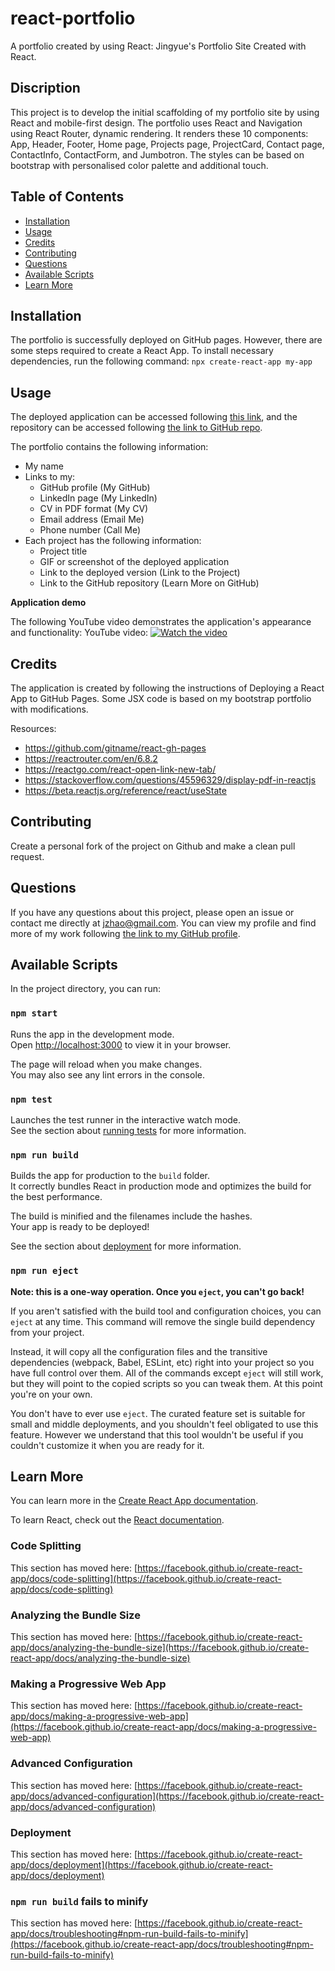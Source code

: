 # react-portfolio
A portfolio created by using React: Jingyue's Portfolio Site Created with React.

## Discription

This project is to develop the initial scaffolding of my portfolio site by using React and mobile-first design. The portfolio uses React and Navigation using React Router, dynamic rendering. It renders these 10 components: App, Header, Footer, Home page, Projects page, ProjectCard, Contact page, ContactInfo, ContactForm, and Jumbotron. The styles can be based on bootstrap with personalised color palette and additional touch. 

## Table of Contents

- [Installation](#installation)
- [Usage](#usage)
- [Credits](#credits)
- [Contributing](#contributing)
- [Questions](#questions)
- [Available Scripts](#available-scripts)
- [Learn More](#learn-more)

## Installation

The portfolio is successfully deployed on GitHub pages. However, there are some steps required to create a React App. 
To install necessary dependencies, run the following command: `npx create-react-app my-app`

## Usage

The deployed application can be accessed following [this link](https://dr-jingyuezhao.github.io/react-portfolio/), and the repository can be accessed following [the link to GitHub repo](https://github.com/dr-jingyuezhao/react-portfolio).

The portfolio contains the following information:
- My name
- Links to my:
    - GitHub profile (My GitHub)
    - LinkedIn page (My LinkedIn)
    - CV in PDF format (My CV)
    - Email address (Email Me)
    - Phone number (Call Me)
- Each project has the following information:
    - Project title
    - GIF or screenshot of the deployed application
    - Link to the deployed version (Link to the Project)
    - Link to the GitHub repository (Learn More on GitHub)

**Application demo**

The following YouTube video demonstrates the application's appearance and functionality:
YouTube video:
[![Watch the video](https://i9.ytimg.com/vi/TZVZZYBzIKc/mqdefault.jpg?sqp=COj1nqAG-oaymwEmCMACELQB8quKqQMa8AEB-AH-CYAC0AWKAgwIABABGGUgZShlMA8=&rs=AOn4CLDkpWfOcRTlfNRCBos0TyaWV6X24g)](https://youtu.be/TZVZZYBzIKc)

## Credits

The application is created by following the instructions of Deploying a React App to GitHub Pages. Some JSX code is based on my bootstrap portfolio with modifications.

Resources:

- https://github.com/gitname/react-gh-pages
- https://reactrouter.com/en/6.8.2
- https://reactgo.com/react-open-link-new-tab/
- https://stackoverflow.com/questions/45596329/display-pdf-in-reactjs
- https://beta.reactjs.org/reference/react/useState

## Contributing

Create a personal fork of the project on Github and make a clean pull request.

## Questions

If you have any questions about this project, please open an issue or contact me directly at jzhao@gmail.com. 
You can view my profile and find more of my work following [the link to my GitHub profile](https://github.com/dr-jingyuezhao/).
 
## Available Scripts

In the project directory, you can run:

### `npm start`

Runs the app in the development mode.\
Open [http://localhost:3000](http://localhost:3000) to view it in your browser.

The page will reload when you make changes.\
You may also see any lint errors in the console.

### `npm test`

Launches the test runner in the interactive watch mode.\
See the section about [running tests](https://facebook.github.io/create-react-app/docs/running-tests) for more information.

### `npm run build`

Builds the app for production to the `build` folder.\
It correctly bundles React in production mode and optimizes the build for the best performance.

The build is minified and the filenames include the hashes.\
Your app is ready to be deployed!

See the section about [deployment](https://facebook.github.io/create-react-app/docs/deployment) for more information.

### `npm run eject`

**Note: this is a one-way operation. Once you `eject`, you can't go back!**

If you aren't satisfied with the build tool and configuration choices, you can `eject` at any time. This command will remove the single build dependency from your project.

Instead, it will copy all the configuration files and the transitive dependencies (webpack, Babel, ESLint, etc) right into your project so you have full control over them. All of the commands except `eject` will still work, but they will point to the copied scripts so you can tweak them. At this point you're on your own.

You don't have to ever use `eject`. The curated feature set is suitable for small and middle deployments, and you shouldn't feel obligated to use this feature. However we understand that this tool wouldn't be useful if you couldn't customize it when you are ready for it.

## Learn More

You can learn more in the [Create React App documentation](https://facebook.github.io/create-react-app/docs/getting-started).

To learn React, check out the [React documentation](https://reactjs.org/).

### Code Splitting

This section has moved here: [https://facebook.github.io/create-react-app/docs/code-splitting](https://facebook.github.io/create-react-app/docs/code-splitting)

### Analyzing the Bundle Size

This section has moved here: [https://facebook.github.io/create-react-app/docs/analyzing-the-bundle-size](https://facebook.github.io/create-react-app/docs/analyzing-the-bundle-size)

### Making a Progressive Web App

This section has moved here: [https://facebook.github.io/create-react-app/docs/making-a-progressive-web-app](https://facebook.github.io/create-react-app/docs/making-a-progressive-web-app)

### Advanced Configuration

This section has moved here: [https://facebook.github.io/create-react-app/docs/advanced-configuration](https://facebook.github.io/create-react-app/docs/advanced-configuration)

### Deployment

This section has moved here: [https://facebook.github.io/create-react-app/docs/deployment](https://facebook.github.io/create-react-app/docs/deployment)

### `npm run build` fails to minify

This section has moved here: [https://facebook.github.io/create-react-app/docs/troubleshooting#npm-run-build-fails-to-minify](https://facebook.github.io/create-react-app/docs/troubleshooting#npm-run-build-fails-to-minify)
